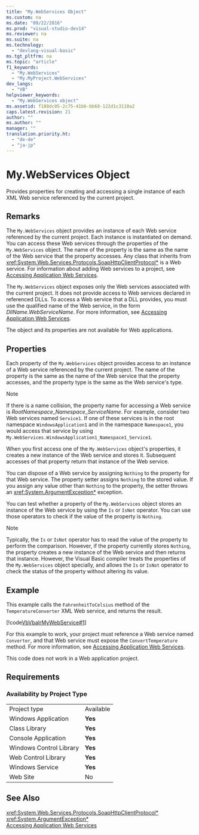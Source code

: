 ```yaml
---
title: "My.WebServices Object"
ms.custom: na
ms.date: "09/22/2016"
ms.prod: "visual-studio-dev14"
ms.reviewer: na
ms.suite: na
ms.technology: 
  - "devlang-visual-basic"
ms.tgt_pltfrm: na
ms.topic: "article"
f1_keywords: 
  - "My.WebServices"
  - "My.MyProject.WebServices"
dev_langs: 
  - "VB"
helpviewer_keywords: 
  - "My.WebServices object"
ms.assetid: f188dc05-2c75-41b6-bb68-122d1c3110a2
caps.latest.revision: 21
author: ""
ms.author: ""
manager: ""
translation.priority.ht: 
  - "de-de"
  - "ja-jp"
---
```

# My.WebServices Object
Provides properties for creating and accessing a single instance of each XML Web service referenced by the current project.  
  
## Remarks  
 The `My.WebServices` object provides an instance of each Web service referenced by the current project. Each instance is instantiated on demand. You can access these Web services through the properties of the `My.WebServices` object. The name of the property is the same as the name of the Web service that the property accesses. Any class that inherits from <xref:System.Web.Services.Protocols.SoapHttpClientProtocol*> is a Web service. For information about adding Web services to a project, see [Accessing Application Web Services](../vs140/accessing-application-web-services--visual-basic-.md).  
  
 The `My.WebServices` object exposes only the Web services associated with the current project. It does not provide access to Web services declared in referenced DLLs. To access a Web service that a DLL provides, you must use the qualified name of the Web service, in the form *DllName*.*WebServiceName*. For more information, see [Accessing Application Web Services](../vs140/accessing-application-web-services--visual-basic-.md).  
  
 The object and its properties are not available for Web applications.  
  
## Properties  
 Each property of the `My.WebServices` object provides access to an instance of a Web service referenced by the current project. The name of the property is the same as the name of the Web service that the property accesses, and the property type is the same as the Web service's type.  
  
> [!NOTE]
>  If there is a name collision, the property name for accessing a Web service is *RootNamespace*_*Namespace*\_*ServiceName*. For example, consider two Web services named `Service1`. If one of these services is in the root namespace `WindowsApplication1` and in the namespace `Namespace1`, you would access that service by using `My.WebServices.WindowsApplication1_Namespace1_Service1`.  
  
 When you first access one of the `My.WebServices` object's properties, it creates a new instance of the Web service and stores it. Subsequent accesses of that property return that instance of the Web service.  
  
 You can dispose of a Web service by assigning `Nothing` to the property for that Web service. The property setter assigns `Nothing` to the stored value. If you assign any value other than `Nothing` to the property, the setter throws an <xref:System.ArgumentException*> exception.  
  
 You can test whether a property of the `My.WebServices` object stores an instance of the Web service by using the `Is` or `IsNot` operator. You can use those operators to check if the value of the property is `Nothing`.  
  
> [!NOTE]
>  Typically, the `Is` or `IsNot` operator has to read the value of the property to perform the comparison. However, if the property currently stores `Nothing`, the property creates a new instance of the Web service and then returns that instance. However, the Visual Basic compiler treats the properties of the `My.WebServices` object specially, and allows the `Is` or `IsNot` operator to check the status of the property without altering its value.  
  
## Example  
 This example calls the `FahrenheitToCelsius` method of the `TemperatureConverter` XML Web service, and returns the result.  
  
 [!code[VbVbalrMyWebService#1](../vs140/codesnippet/VisualBasic/my.webservices-object_1.vb)]  
  
 For this example to work, your project must reference a Web service named `Converter`, and that Web service must expose the `ConvertTemperature` method. For more information, see [Accessing Application Web Services](../vs140/accessing-application-web-services--visual-basic-.md).  
  
 This code does not work in a Web application project.  
  
## Requirements  
  
### Availability by Project Type  
  
|||  
|-|-|  
|Project type|Available|  
|Windows Application|**Yes**|  
|Class Library|**Yes**|  
|Console Application|**Yes**|  
|Windows Control Library|**Yes**|  
|Web Control Library|**Yes**|  
|Windows Service|**Yes**|  
|Web Site|No|  
  
## See Also  
 <xref:System.Web.Services.Protocols.SoapHttpClientProtocol*>   
 <xref:System.ArgumentException*>   
 [Accessing Application Web Services](../vs140/accessing-application-web-services--visual-basic-.md)